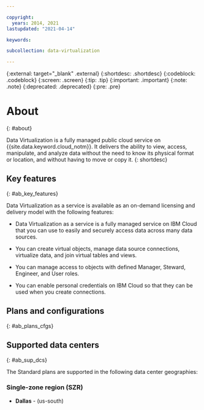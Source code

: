 ```yaml
---

copyright:
  years: 2014, 2021
lastupdated: "2021-04-14"

keywords: 

subcollection: data-virtualization

---
```


<!-- Attribute definitions --> 
{:external: target="_blank" .external}
{:shortdesc: .shortdesc}
{:codeblock: .codeblock}
{:screen: .screen}
{:tip: .tip}
{:important: .important}
{:note: .note}
{:deprecated: .deprecated}
{:pre: .pre}

# About
{: #about}

Data Virtualization is a fully managed public cloud service on {{site.data.keyword.cloud_notm}}. It delivers the ability to view, access, manipulate, and analyze data without the need to know its physical format or location, and without having to move or copy it.
{: shortdesc}

## Key features
{: #ab_key_features}

Data Virtualization as a service is available as an on-demand licensing and delivery model with the following features:

- Data Virtualization as a service is a fully managed service on IBM Cloud that you can use to easily and securely access data across many data sources.

- You can create virtual objects, manage data source connections, virtualize data, and join virtual tables and views.
- You can manage access to objects with defined Manager, Steward, Engineer, and User roles.
- You can enable personal credentials on IBM Cloud so that they can be used when you create connections.

## Plans and configurations
{: #ab_plans_cfgs}

<!-- ### Enterprise High Availability Disaster Recovery (HADR) plan

- Base instances start at 4 vCPU x 16 GB RAM x 20 GB storage on dedicated compute slices
- Runs the latest release of Db2, version 11.5
- Three HADR nodes spanning multiple availability zones
- 1 TB of free backup storage for up to 14 days of backups
- Self-service managed backup with point-in-time restore

### Enterprise non-High Availability Disaster Recovery (non-HADR) plan

- Base instances start at 4 vCPU x 16 GB RAM x 20 GB storage on dedicated compute slices
- Runs the latest release of Db2, version 11.5
- Single node in one availability zone
- 1 TB of free backup storage for up to 14 days of backups
- Self-service managed backup with point-in-time restore

### Standard High Availability Disaster Recovery (HADR) plan

- Base instances start at 8 GB RAM x 20 GB storage on shared compute slices
- Runs the latest release of Db2, version 11.5
- Three HADR nodes spanning multiple availability zones
- 100 GB of free backup storage for up to 14 days of backups
- Self-service managed backup with point-in-time restore

### Standard non-High Availability Disaster Recovery (non-HADR) plan

- Base instances start at 8 GB RAM x 20 GB storage on shared compute slices
- Runs the latest release of Db2, version 11.5
- Single node in one availability zone
- 100 GB of free backup storage for up to 14 days of backups
- Self-service managed backup with point-in-time restore -->

## Supported data centers
{: #ab_sup_dcs}

The Standard plans are supported in the following data center geographies:
<!-- 
### Multi-zone region (MZR) 
- **Dallas** - (Dal10, Dal12, Dal13)
- **Frankfurt** - (Fra02, Fra04, Fra05)
- **London** - (Lon04, Lon05, Lon06)
- **Sydney** - (Syd01, Syd04, Syd05)
- **Tokyo** - (Tok02, Tok04, Tok05)
- **Washington, DC** - (Wdc04, Wdc06, Wdc07) 

MZRs support 3 node HA in 3 different data centers in that region
{: note} -->

### Single-zone region (SZR)

- **Dallas** - (us-south)


<!-- SZRs support 3 node HA in a single data center in that region
{: note} -->

<!-- 
## Plans and configurations

{: #plans_cfgs} -->
<!--
You can choose a Data Virtualization plan that is configured and optimized for the work that you need to do:
{: shortdesc}

   * A Flex plan (recommended) in which you can independently scale RAM, storage, and compute resources
   * Precise Performance plans that provide fixed resources and bare metal servers
   * Each plan can be configured for high availability and Oracle compatibility.

For heavy analytics or warehousing workloads, consider [{{site.data.keyword.dashdblong}}](https://www.ibm.com/cloud/db2-warehouse-on-cloud){:external}.

If you don't see a configuration in the catalog that you need, contact [{{site.data.keyword.IBM_notm}} Sales](https://www.ibm.com/connect/ibm/us/en/?lnk=fcw){:external} to discuss other options.

## Pricing
{: #pricing}

Prices are stated in monthly terms (for example, $189 USD per month) for an activated service. 

If the activated service is terminated before the month ends, the monthly price reflects the portion of the month during which the service remained activated.

### Billing examples
{: #billing_examples}

In the following billing examples, an example plan charge of $189 USD per month is used.

**Example 1: Monthly billing**

While the service remains activated for each monthly billing period, a charge of $189 USD per month is billed even if the service sits idle.

**Example 2: Daily billing**

Billing for Flex plans is based on peak daily usage. For example, if you scale up from 2 to 8 cores for one hour of a day, you are billed for 8 cores for only that day, and 2 cores for all of the other days of the month.

**Example 3: Prorated billing**

If an activated service with a monthly charge of $189 USD per month was used for 20 days out of the 30 days in the month before the service was terminated, the bill for the usage would be $189 USD x 20/30 = $126 USD.
-->

